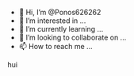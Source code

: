 - 👋 Hi, I’m @Ponos626262
- 👀 I’m interested in ...
- 🌱 I’m currently learning ...
- 💞️ I’m looking to collaborate on ...
- 📫 How to reach me ...

<!---
Ponos626262/Ponos626262 is a ✨ special ✨ repository because its `README.md` (this file) appears on your GitHub profile.
You can click the Preview link to take a look at your changes.
--->hui
